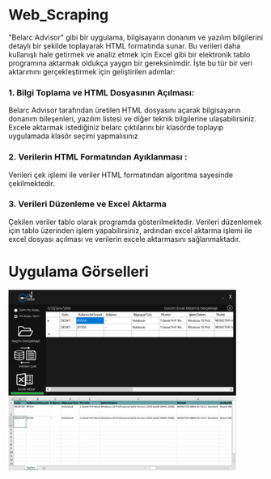 # Web_Scraping

"Belarc Advisor" gibi bir uygulama, bilgisayarın donanım ve yazılım bilgilerini detaylı bir şekilde toplayarak HTML formatında sunar. 
Bu verileri daha kullanışlı hale getirmek ve analiz etmek için Excel gibi bir elektronik tablo programına aktarmak oldukça yaygın bir gereksinimdir. 
İşte bu tür bir veri aktarımını gerçekleştirmek için geliştirilen adımlar:

### 1. Bilgi Toplama ve HTML Dosyasının Açılması:
Belarc Advisor tarafından üretilen HTML dosyasını açarak bilgisayarın donanım bileşenleri, yazılım listesi ve diğer teknik bilgilerine ulaşabilirsiniz.
Excele aktarmak istediğiniz belarc çıktılarını bir klasörde toplayıp uygulamada klasör seçimi yapmalısınız

### 2. Verilerin HTML Formatından Ayıklanması :
Verileri çek işlemi ile veriler HTML formatından algoritma sayesinde çekilmektedir.

### 3. Verileri Düzenleme ve Excel Aktarma
Çekilen veriler tablo olarak programda gösterilmektedir. Verileri düzenlemek için tablo üzerinden işlem yapabilirsiniz, ardından excel aktarma işlemi ile 
excel dosyası açılması ve verilerin excele aktarmasını sağlanmaktadır. 

# Uygulama Görselleri 
<img src="https://github.com/furkanayyildiz55/Web_Scraping/blob/main/Uygulama.png" width="450">
<img src="https://github.com/furkanayyildiz55/Web_Scraping/blob/main/Excel.png" width="450">
